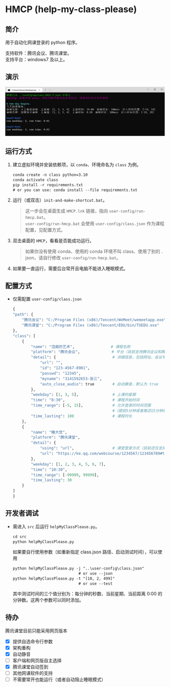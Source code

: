 # HMCP (help-my-class-please)

## 简介

用于自动化网课登录的 python 程序。

支持软件：腾讯会议、腾讯课堂。  
支持平台：windows7 及以上。

## 演示

![demo](resource/demo/opening.png)

## 运行方式

1. 建立虚拟环境并安装依赖项，以 `conda`、环境命名为 `class` 为例。

   ```shell
   conda create -n class python=3.10
   conda activate class
   pip install -r requirements.txt
   # or you can use: conda install --file requirements.txt
   ```

2. 运行（或双击）`init-and-make-shortcut.bat`。

   > 这一步会在桌面生成 `HMCP.lnk` 链接，指向 `user-config/run-hmcp.bat`。  
   > `user-config/run-hmcp.bat` 会使用 `user-config/class.json` 作为课程配置，见配置方式。

3. 双击桌面的 `HMCP`，看看是否能成功运行。

   > 如果你没有使用 conda、使用的 conda 环境不叫 class、使用了别的 . json，请自行修改 `user-config/run-hmcp.bat`。

4. 如果要一直运行，需要后台常开且电脑不能进入睡眠模式。

## 配置方式

- 仅需配置 `user-config/class.json`

  ```python
  {
  "path": {
      "腾讯会议": "C:/Program Files (x86)/Tencent/WeMeet/wemeetapp.exe",     # 你的安装路径
      "腾讯课堂": "C:/Program Files (x86)/Tencent/EDU/bin/TXEDU.exe"
  },
  "class": [
      {
          "name": "泡面的艺术",                # 课程名称
          "platform": "腾讯会议",              # 平台（目前支持腾讯会议和腾讯课堂）
          "detail": {                         # 详细信息，包括网址、会议号、会议密码、入会名称
              "url": "",
              "id": "123-4567-8901",
              "passwd": "12345",
              "myname": "3141592653-张三",
              "auto_close_audio": true        # 自动静音，默认为 true
          },
          "weekday": [1, 3, 5],               # 上课的星期
          "time": "8:30",                     # 课程开始时间
          "time_range": [-5, 15],             # 允许登录的时间范围
                                              #（提前5分钟或者推迟15分钟的范围内，如果还没登录就会登录）
          "time_lasting": 100                 # 课程时长
      },
      {
          "name": "睡大觉",
          "platform": "腾讯课堂",
          "detail": {
              "using": "url",                 # 课堂登录方式（目前还仅支持 url 网页登录）
              "url": "https://ke.qq.com/webcourse/1234567/123456789#taid=12345678901234567&lite=1"
          },
          "weekday": [1, 2, 3, 4, 5, 6, 7],
          "time": "10:30",
          "time_range": [-99999, 99999],
          "time_lasting": 30
      }
  ]
  }
  ```

## 开发者调试

- 需进入 `src` 后运行 `helpMyClassPlease.py`。

  ```shell
  cd src
  python helpMyClassPlease.py
  ```
  
  如果要自行使用参数（如重新指定 class.json 路径、启动测试时间），可以使用
  
  ```shell
  python helpMyClassPlease.py -j "..\user-config\class.json"
                               # or use --json
  python helpMyClassPlease.py -t "[10, 2, 499]"
                               # or use --test
  ```
  
  其中测试时间的三个值分别为：每分钟的秒数、当前星期、当前距离 0:00 的分钟数。这两个参数可以同时添加。

## 待办

腾讯课堂目前只能采用网页版本

- [x] 提供自选命令行参数
- [x] 架构重构
- [x] 自动静音
- [ ] 客户端和网页版自主选择
- [x] 腾讯课堂自动签到
- [ ] 其他网课软件的支持
- [ ] 不需要常开也能运行（或者自动阻止睡眠模式）
